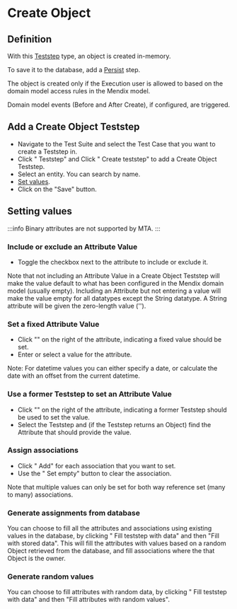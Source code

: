 # Create Object

## Definition

With this [Teststep](.) type, an object is created in-memory. 

To save it to the database, add a [Persist](persist) step.

The object is created only if the Execution user is allowed to based on the domain model access rules in the Mendix model.

Domain model events (Before and After Create), if configured, are triggered.

## Add a Create Object Teststep

- Navigate to the Test Suite and select the Test Case that you want to create a Teststep in.
- Click "<i class="fal fa-plus-circle"></i> Teststep" and Click "<i class="fal fa-plus-circle"></i> Create teststep" to add a Create Object Teststep.
- Select an entity. You can search by name.
- [Set values](#setting-values).
- Click on the "Save" button. 


## Setting values

:::info
Binary attributes are not supported by MTA.
:::

### Include or exclude an Attribute Value
- Toggle the checkbox next to the attribute to include or exclude it.

Note that not including an Attribute Value in a Create Object Teststep will make the value default to what has been configured in the Mendix domain model (usually empty).
Including an Attribute but not entering a value will make the value empty for all datatypes except the String datatype. A String attribute will be given the zero-length value (''). 

### Set a fixed Attribute Value 
- Click "<i class="fas fa-keyboard"></i>" on the right of the attribute, indicating a fixed value should be set.
- Enter or select a value for the attribute.

Note: For datetime values you can either specify a date, or calculate the date with an offset from the current datetime.

### Use a former Teststep to set an Attribute Value
- Click "<i class="fal fa-chevron-circle-right"></i>" on the right of the attribute, indicating a former Teststep should be used to set the value.
- Select the Teststep and (if the Teststep returns an Object) find the Attribute that should provide the value.

### Assign associations
- Click "<i class="fal fa-plus-circle"></i> Add" for each association that you want to set. 
- Use the "<i class="fal fa-empty-set"></i> Set empty" button to clear the association. 

Note that multiple values can only be set for both way reference set (many to many) associations.

### Generate assignments from database
You can choose to fill all the attributes and associations using existing values in the database, by clicking "<i class="fas fa-database"></i> Fill teststep with data" and then "Fill with stored data". This will fill the attributes with values based on a random Object retrieved from the database, and fill associations where the that Object is the owner.

### Generate random values
You can choose to fill attributes with random data, by clicking "<i class="fas fa-database"></i> Fill teststep with data" and then "Fill attributes with random values". 

